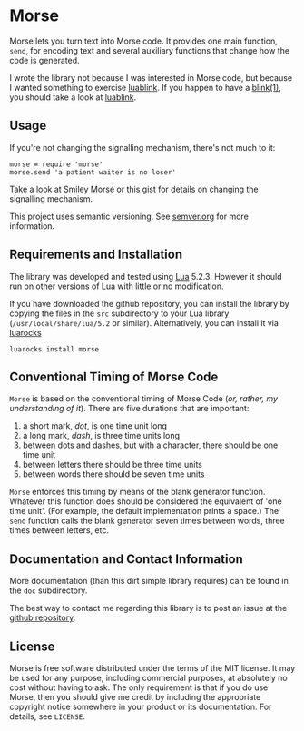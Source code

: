 
# Morse

Morse lets you turn text into Morse code. It provides one main function, `send`, for encoding text
and several auxiliary functions that change how the code is generated.

I wrote the library not because I was interested in Morse code, but because I wanted something to exercise
[luablink](http://github.com/profburke/FILL-THIS-IN). If you happen to have a [blink(1)](http://thingm.com/blink-1.html), you should take
a look at [luablink](http://github.com/profburke/FILL-THIS-IN).


## Usage

If you're not changing the signalling mechanism, there's not much to it:

    morse = require 'morse'
    morse.send 'a patient waiter is no loser'


Take a look at [Smiley Morse](https://github.com/profburke/morse/blob/master/examples/smiley-morse.lua) or this [gist](https://gist.github.com/profburke/1aa10b0fd6a2422e1843) for details on changing the signalling mechanism.


This project uses semantic versioning. See <a href="http://semver.org">semver.org</a> for more information.


## Requirements and Installation

The library was developed and tested using [Lua](http://lua.org) 5.2.3. However it should run on other versions of Lua with little or no modification.

If you have downloaded the github repository, you can install the library by copying the files in the `src` subdirectory to
your Lua library (`/usr/local/share/lua/5.2` or similar). Alternatively, you can install it via [luarocks](http://luarocks.org/)

    luarocks install morse



## Conventional Timing of Morse Code

`Morse` is based on the conventional timing of Morse Code (*or, rather, my understanding of it*). There are five durations that are important:

1. a short mark, *dot*, is one time unit long
1. a long mark, *dash*, is three time units long
1. between dots and dashes, but with a character, there should be one time unit
1. between letters there should be three time units
1. between words there should be seven time units

`Morse` enforces this timing by means of the blank generator function. Whatever this function does should be considered the equivalent of 'one time unit'. (For example,
the default implementation prints a space.) The `send` function calls the blank generator seven times between words, three times between letters, etc.



## Documentation and Contact Information

More documentation (than this dirt simple library requires) can be found in the `doc` subdirectory.

The best way to contact me regarding this library is to post an issue at the [github repository](https://github.com/profburke/morse/issues).


## License

Morse is free software distributed under the terms of the MIT license. It may be used for any purpose, including commercial purposes, at absolutely no cost without having to ask. The only requirement is that if you do use Morse, then you should give me credit by including the appropriate copyright notice somewhere in your product or its documentation. For details, see `LICENSE`.




